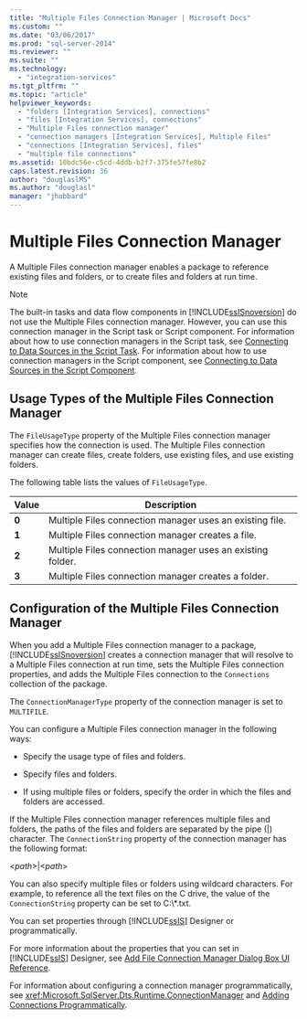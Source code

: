 ```yaml
---
title: "Multiple Files Connection Manager | Microsoft Docs"
ms.custom: ""
ms.date: "03/06/2017"
ms.prod: "sql-server-2014"
ms.reviewer: ""
ms.suite: ""
ms.technology: 
  - "integration-services"
ms.tgt_pltfrm: ""
ms.topic: "article"
helpviewer_keywords: 
  - "folders [Integration Services], connections"
  - "files [Integration Services], connections"
  - "Multiple Files connection manager"
  - "connection managers [Integration Services], Multiple Files"
  - "connections [Integration Services], files"
  - "multiple file connections"
ms.assetid: 10bdc56e-c5cd-4ddb-b2f7-375fe57fe8b2
caps.latest.revision: 36
author: "douglaslMS"
ms.author: "douglasl"
manager: "jhubbard"
---
```

# Multiple Files Connection Manager
  A Multiple Files connection manager enables a package to reference existing files and folders, or to create files and folders at run time.  
  
> [!NOTE]  
>  The built-in tasks and data flow components in [!INCLUDE[ssISnoversion](../../includes/ssisnoversion-md.md)] do not use the Multiple Files connection manager. However, you can use this connection manager in the Script task or Script component. For information about how to use connection managers in the Script task, see [Connecting to Data Sources in the Script Task](../control-flow/script-task.md). For information about how to use connection managers in the Script component, see [Connecting to Data Sources in the Script Component](../data-flow/transformations/script-component.md).  
  
## Usage Types of the Multiple Files Connection Manager  
 The `FileUsageType` property of the Multiple Files connection manager specifies how the connection is used. The Multiple Files connection manager can create files, create folders, use existing files, and use existing folders.  
  
 The following table lists the values of `FileUsageType`.  
  
|Value|Description|  
|-----------|-----------------|  
|**0**|Multiple Files connection manager uses an existing file.|  
|**1**|Multiple Files connection manager creates a file.|  
|**2**|Multiple Files connection manager uses an existing folder.|  
|**3**|Multiple Files connection manager creates a folder.|  
  
## Configuration of the Multiple Files Connection Manager  
 When you add a Multiple Files connection manager to a package, [!INCLUDE[ssISnoversion](../../includes/ssisnoversion-md.md)] creates a connection manager that will resolve to a Multiple Files connection at run time, sets the Multiple Files connection properties, and adds the Multiple Files connection to the `Connections` collection of the package.  
  
 The `ConnectionManagerType` property of the connection manager is set to `MULTIFILE`.  
  
 You can configure a Multiple Files connection manager in the following ways:  
  
-   Specify the usage type of files and folders.  
  
-   Specify files and folders.  
  
-   If using multiple files or folders, specify the order in which the files and folders are accessed.  
  
 If the Multiple Files connection manager references multiple files and folders, the paths of the files and folders are separated by the pipe (|) character. The `ConnectionString` property of the connection manager has the following format:  
  
 \<*path*>|\<*path*>  
  
 You can also specify multiple files or folders using wildcard characters. For example, to reference all the text files on the C drive, the value of the `ConnectionString` property can be set to C:\\*.txt.  
  
 You can set properties through [!INCLUDE[ssIS](../../includes/ssis-md.md)] Designer or programmatically.  
  
 For more information about the properties that you can set in [!INCLUDE[ssIS](../../includes/ssis-md.md)] Designer, see [Add File Connection Manager Dialog Box UI Reference](add-file-connection-manager-dialog-box-ui-reference.md).  
  
 For information about configuring a connection manager programmatically, see <xref:Microsoft.SqlServer.Dts.Runtime.ConnectionManager> and [Adding Connections Programmatically](../building-packages-programmatically/adding-connections-programmatically.md).  
  
  
